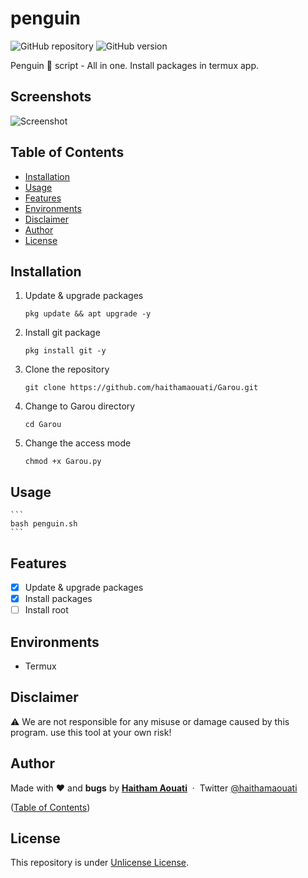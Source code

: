 # penguin

![GitHub repository](https://img.shields.io/badge/haithamaouati-penguin-blue?style=flat-square&logo=github)
![GitHub version](https://img.shields.io/badge/version-1.0-yellow?style=flat-square)

Penguin 🐧 script - All in one.
Install packages in termux app.
## Screenshots

![Screenshot](https://github.com/haithamaouati/Garou/blob/main/screenshot.png?raw=true "Optional Title")

## Table of Contents

- [Installation](#installation)
- [Usage](#usage)
- [Features](#features)
- [Environments](#environments)
- [Disclaimer](#disclaimer)
- [Author](#author)
- [License](#license)
 
## Installation

1. Update & upgrade packages
    ```
    pkg update && apt upgrade -y
    ```
    
2. Install git package
    ```
    pkg install git -y
    ```

3. Clone the repository
    ```
    git clone https://github.com/haithamaouati/Garou.git
    ```
4. Change to Garou directory
    ```
    cd Garou
    ```
    
5. Change the access mode
    ```
    chmod +x Garou.py
    ```

## Usage
    ```
    bash penguin.sh
    ```

## Features

   - [x] Update & upgrade packages
   - [x] Install packages
   - [ ] Install root

## Environments

* Termux

## Disclaimer

:warning: We are not responsible for any misuse or damage caused by this program. use this tool at your own risk!

## Author

Made with ❤️ and **bugs** by [**Haitham Aouati**](https://www.facebook.com/haithamaouati1/)
&nbsp;&middot;&nbsp;
Twitter [@haithamaouati](https://twitter.com/haithamaouati)

([Table of Contents](#table-of-contents))

## License

This repository is under [Unlicense License](https://github.com/haithamaouati/Garou/blob/main/LICENSE).
